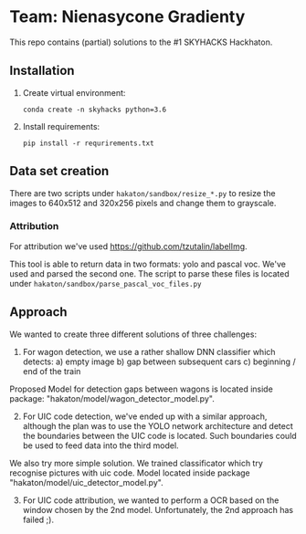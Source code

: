 # Team: Nienasycone Gradienty

This repo contains (partial) solutions to the #1 SKYHACKS Hackhaton.


## Installation

1. Create virtual environment:

	`conda create -n skyhacks python=3.6`

2. Install requirements:

      `pip install -r requrirements.txt`

## Data set creation

There are two scripts under `hakaton/sandbox/resize_*.py` to resize the images to 640x512 and 320x256 pixels and change them to grayscale.

### Attribution

For attribution we've used https://github.com/tzutalin/labelImg.

This tool is able to return data in two formats: yolo and pascal voc. We've used and parsed the second one. The script to parse these files is located under `hakaton/sandbox/parse_pascal_voc_files.py`

## Approach

We wanted to create three different solutions of three challenges:

1. For wagon detection, we use a rather shallow DNN classifier which detects:
a) empty image
b) gap between subsequent cars
c) beginning / end of the train

Proposed Model for detection gaps between wagons is located inside package: "hakaton/model/wagon_detector_model.py".

2. For UIC code detection, we've ended up with a similar approach, although the plan was to use the YOLO network architecture and detect the boundaries between the UIC code is located. Such boundaries could be used to feed data into the third model.

We also try more simple solution. We trained classificator which try recognise pictures with uic code.
Model located inside package "hakaton/model/uic_detector_model.py".

3. For UIC code attribution, we wanted to perform a OCR based on the window chosen by the 2nd model. Unfortunately, the 2nd approach has failed ;).
